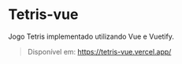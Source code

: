 # Tetris-vue
Jogo Tetris implementado utilizando Vue e Vuetify.

> Disponível em: https://tetris-vue.vercel.app/
